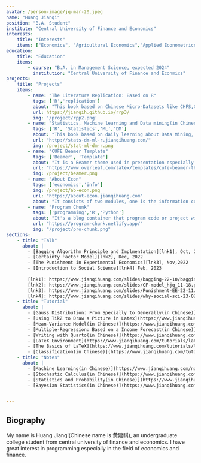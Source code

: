 ```yaml
---
avatar: /person-image/jq-mar-20.jpeg
name: "Huang Jianqi"
position: "B.A. Student"
institute: "Central University of Finance and Economics"
interests:
    title: "Interests" 
    items: ["Economics", "Agricultural Economics","Applied Econometrics","Macro Economics","Deep Learning"]
education: 
    title: "Education"
    items:
        - course: "B.A. in Management Science, expected 2024"
          institution: "Central University of Finance and Econmics"
projects:
    title: "Projects"
    items:
        - name: "The Literature Replication: Based on R"
          tags: ['R','replication']
          about: "This book based on Chinese Micro-Datasets like CHFS,CFPS and CHARLS using R to replicate. It also replicates some famous paper. It will help to get a deeper understand for the economic data processing and the econometric methods."
          url: https://jianqih.github.io/rrp3/
          img: '/project/rpp2.png'
        - name: "Statistics, Machine learning and Data mining(in Chinese)"
          tags: ['R', 'Statistics','ML','DM']
          about: "This book based on daily learning about Data Mining, Machine Learning and Statistics. Not just for theory but the practice based on mainly R language."
          url: "http://stats-dm-ml-r.jianqihuang.com/"
          img: /project/stat-ml-dm-r.png
        - name: "CUFE Beamer Template"
          tags: ['Beamer', 'Template']
          about: "It is a Beamer theme used in presentation especially at academic presentation. It mixes some element of Central University of Finance and Economics helps demonstrator show a more personalized slides."
          url: "https://www.overleaf.com/latex/templates/cufe-beamer-theme/pcwbrgmntnky"
          img: /project/beamer.png
        - name: "About Econ"
          tags: ['economics','info']
          img: /project/ab-econ.png
          url: "https://about-econ.jianqihuang.com"
          about: "It consists of two modules, one is the information collection of postgraduate economic application, another is a collection of economic online resources. This aim is to help undergraduate who would apply econ master/Predoc or PhD especially Chinese college student to get some useful information."
        - name: "Program Chunk"
          tags: ['programming','R','Python']
          about: "It's a blog container that program code or project will be uploaded. The codes and programs usually use the Python, R and Julia. I also upload these on Github."
          url: "https://program-chunk.netlify.app/"
          img: "/project/pro-chunk.png"
sections:
    - title: "Talk"
      about: |
        - [Bagging Algorithm Principle and Implmentation][lnk1], Oct, 2022
        - [Certainty Factor Model][lnk2], Dec, 2022
        - [The Punishment in Experimental Economics][lnk3], Nov,2022
        - [Introduction to Social Science][lnk4] Feb, 2023
        
        [lnk1]: https://www.jianqihuang.com/slides/bagging-22-10/bagging10-22#1
        [lnk2]: https://www.jianqihuang.com/slides/CF-model_hjq_11-18.pdf
        [lnk3]: https://www.jianqihuang.com/slides/Punishment-EE-22-11/ee/#/title-slide
        [lnk4]: https://www.jianqihuang.com/slides/why-social-sci-23-02/why-social-sci#1
    - title: "Tutorial"
      about: |
        - [Gauss Distribution: From Specially to Generally(in Chinese)](https://www.jianqihuang.com/tutorials/guass22-10-27.pdf)
        - [Using TikZ to Draw a Picture in Latex](https://www.jianqihuang.com/tutorials/tikz_10-27.pdf)
        - [Mean-Variance Model(in Chinese)](https://www.jianqihuang.com/tutorials/2022-11-10-mean-var.pdf)
        - [Multiple-Regression: Based on a Income Forecast(in Chinese)](https://www.jianqihuang.com/tutorials/mutil-reg-income-11-07.pdf)
        - [Writing with Quarto(in Chinese)](https://www.jianqihuang.com/tutorials/quarto-0324.pdf)
        - [LaTeX Environment](https://www.jianqihuang.com/tutorials/latex-env.pdf)
        - [The Basics of LaTeX](https://www.jianqihuang.com/tutorials/latex-basics0228.pdf)
        - [Classification(in Chinese)](https://www.jianqihuang.com/tutorials/classify_22-11-16.pdf)
    - title: "Notes"
      about: |
        - [Machine Learning(in Chinese)](https://www.jianqihuang.com/notes/ml-12-19.pdf) : It's about the Machine Learning included the linear model, clustering, SVM, GD, Decision Tree etc. 
        - [Stochastic Calculus(in Chinese)](https://www.jianqihuang.com/notes/sc-12-19.pdf): It's a note introducing the basic concept in Stochastic Calculus such as Martingale, conditional expectation.
        - [Statistics and Probability(in Chinese)](https://www.jianqihuang.com/notes/probablity-statstics-0217.pdf): It contains the core concepts in Statistics and Probability. Moreover, it has rich cases in economics and finance helps learners understand the economic or financial reality more accurate.
        - [Bayesian Statistics(in Chinese)](https://www.jianqihuang.com/notes/Bayes0304.pdf): It's about the Bayesian Statistics and how we using the prior distribution to calculate the posterior distribution.


---
```


## Biography

My name is Huang Jianqi(Chinese name is 黄建祺), an undergraduate college student from central university of finance and economics. I have great interest in programming especially in the field of economics and finance. 











